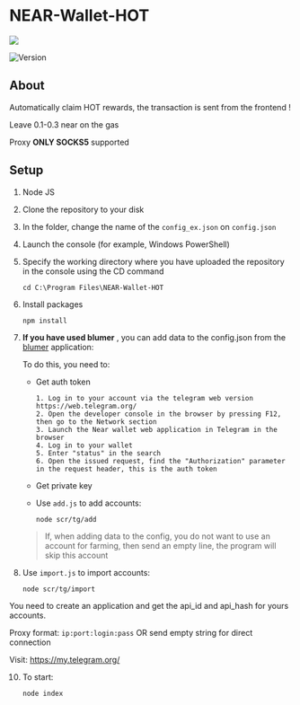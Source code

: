 # NEAR-Wallet-HOT

<p>
      <img src="https://i.ibb.co/3sHQCSp/av.jpg" >
</p>

<p >
   <img src="https://img.shields.io/badge/build-v_1.0-brightgreen?label=Version" alt="Version">
</p>


## About

Automatically claim HOT rewards, the transaction is sent from the frontend !

Leave 0.1-0.3 near on the gas

Proxy **ONLY SOCKS5**  supported

## Setup

1. Node JS
2. Clone the repository to your disk
3. In the folder, change the name of the ```config_ex.json``` on ```config.json```
4. Launch the console (for example, Windows PowerShell)
5. Specify the working directory where you have uploaded the repository in the console using the CD command
    ```
    cd C:\Program Files\NEAR-Wallet-HOT
    ```
6. Install packages
   
    ```
    npm install
    ```
7. **If you have used blumer** , you can add data to the config.json from the [blumer](https://github.com/brodev3/blumer) application:
   
   To do this, you need to:
   - Get auth token
      ```
      1. Log in to your account via the telegram web version https://web.telegram.org/
      2. Open the developer console in the browser by pressing F12, then go to the Network section
      3. Launch the Near wallet web application in Telegram in the browser
      4. Log in to your wallet
      5. Enter "status" in the search
      6. Open the issued request, find the "Authorization" parameter in the request header, this is the auth token
      ```
   - Get private key

   - Use ```add.js``` to add accounts:
     ```
     node scr/tg/add
     ```
     
   > If, when adding data to the config, you do not want to use an account for farming, then send an empty line, the program will skip this account

8. Use ```import.js``` to import accounts:
    ```
    node scr/tg/import
    ```
You need to create an application and get the api_id and api_hash for yours accounts.

Proxy format: ```ip:port:login:pass``` OR send empty string for direct connection

Visit: https://my.telegram.org/


10. To start: 
    ```
    node index
    ```
